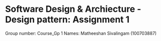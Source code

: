 # Software Design & Archiecture - Design pattern: Assignment 1 
Group number: Course_Gp 1
Names: 
Matheeshan Sivalingam (100703887)

